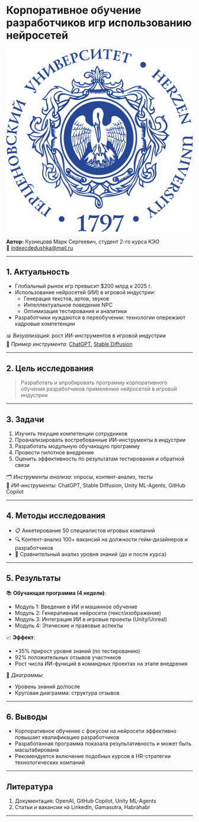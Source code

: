 # **Корпоративное обучение разработчиков игр использованию нейросетей**

![Лого РГПУ](bilingv.-dlya-svetlogo-fona.png)

**Автор:** Кузнецовв Марк Сергеевич, студент 2-го курса КЭО  
📧 indeecdedushka@mail.ru

---

## **1. Актуальность**

- Глобальный рынок игр превысит $200 млрд к 2025 г.
- Использование нейросетей (ИИ) в игровой индустрии:
  - Генерация текстов, артов, звуков
  - Интеллектуальное поведение NPC
  - Оптимизация тестирования и аналитики
- Разработчики нуждаются в переобучении: технологии опережают кадровые компетенции

📊 *Визуализация*: рост ИИ-инструментов в игровой индустрии  
📎 *Пример инструмента*: [ChatGPT](https://openai.com/chatgpt), [Stable Diffusion](https://stability.ai/)

---

## **2. Цель исследования**

> Разработать и апробировать программу корпоративного обучения разработчиков применению нейросетей в игровой индустрии

---

## **3. Задачи**

1. Изучить текущие компетенции сотрудников
2. Проанализировать востребованные ИИ-инструменты в индустрии
3. Разработать модульную обучающую программу
4. Провести пилотное внедрение
5. Оценить эффективность по результатам тестирования и обратной связи

🗂️ *Инструменты анализа*: опросы, контент-анализ, тесты  
📌 *ИИ-инструменты*: ChatGPT, Stable Diffusion, Unity ML-Agents, GitHub Copilot

---

## **4. Методы исследования**

- 📋 Анкетирование 50 специалистов игровых компаний
- 🔍 Контент-анализ 100+ вакансий на должности гейм-дизайнеров и разработчиков
- 🧪 Сравнительный анализ уровня знаний (до и после курса)

---

## **5. Результаты**

📚 **Обучающая программа (4 недели)**:
- Модуль 1: Введение в ИИ и машинное обучение
- Модуль 2: Генеративные нейросети (текст/изображение)
- Модуль 3: Интеграция ИИ в игровые проекты (Unity/Unreal)
- Модуль 4: Этические и правовые аспекты

📈 **Эффект**:
- +35% прирост уровня знаний (по тестированию)
- 92% положительных отзывов участников
- Рост числа ИИ-функций в командных проектах на этапе внедрения

🧮 *Диаграммы*:
- Уровень знаний до/после  
- Круговая диаграмма: структура отзывов

---

## **6. Выводы**

- Корпоративное обучение с фокусом на нейросети эффективно повышает квалификацию разработчиков
- Разработанная программа показала результативность и может быть масштабирована
- Рекомендуется включение подобных курсов в HR-стратегии технологических компаний

---


## **Литература**

1. Документация: OpenAI, GitHub Copilot, Unity ML-Agents
2. Статьи и вакансии на LinkedIn, Gamasutra, Habrahabr

---
